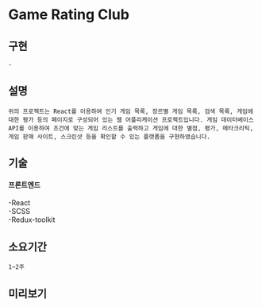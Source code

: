 # Game Rating Club

## 구현
```
-
```

## 설명
```
위의 프로젝트는 React를 이용하여 인기 게임 목록, 장르별 게임 목록, 검색 목록, 게임에 대한 평가 등의 페이지로 구성되어 있는 웹 어플리케이션 프로젝트입니다. 게임 데이터베이스 API를 이용하여 조건에 맞는 게임 리스트를 출력하고 게임에 대한 별점, 평가, 메타크리틱, 게임 판매 사이트, 스크린샷 등을 확인할 수 있는 플랫폼을 구현하였습니다.
```

## 기술
#### 프론트엔드
-React  
-SCSS  
-Redux-toolkit  

## 소요기간
```
1~2주
```

## 미리보기
